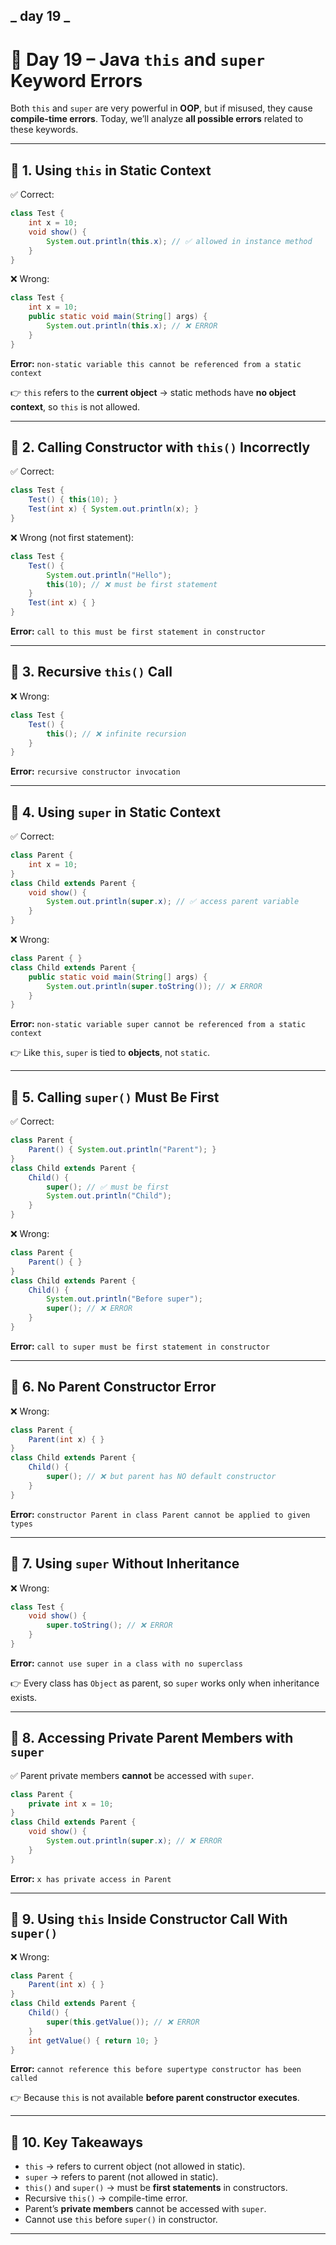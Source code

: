 ## **_ day 19 _**

# 📅 Day 19 – Java `this` and `super` Keyword Errors

Both `this` and `super` are very powerful in **OOP**, but if misused, they cause **compile-time errors**.
Today, we’ll analyze **all possible errors** related to these keywords.

---

## 🔹 1. Using `this` in Static Context

✅ Correct:

```java
class Test {
    int x = 10;
    void show() {
        System.out.println(this.x); // ✅ allowed in instance method
    }
}
```

❌ Wrong:

```java
class Test {
    int x = 10;
    public static void main(String[] args) {
        System.out.println(this.x); // ❌ ERROR
    }
}
```

**Error:** `non-static variable this cannot be referenced from a static context`

👉 `this` refers to the **current object** → static methods have **no object context**, so `this` is not allowed.

---

## 🔹 2. Calling Constructor with `this()` Incorrectly

✅ Correct:

```java
class Test {
    Test() { this(10); }
    Test(int x) { System.out.println(x); }
}
```

❌ Wrong (not first statement):

```java
class Test {
    Test() {
        System.out.println("Hello");
        this(10); // ❌ must be first statement
    }
    Test(int x) { }
}
```

**Error:** `call to this must be first statement in constructor`

---

## 🔹 3. Recursive `this()` Call

❌ Wrong:

```java
class Test {
    Test() {
        this(); // ❌ infinite recursion
    }
}
```

**Error:** `recursive constructor invocation`

---

## 🔹 4. Using `super` in Static Context

✅ Correct:

```java
class Parent {
    int x = 10;
}
class Child extends Parent {
    void show() {
        System.out.println(super.x); // ✅ access parent variable
    }
}
```

❌ Wrong:

```java
class Parent { }
class Child extends Parent {
    public static void main(String[] args) {
        System.out.println(super.toString()); // ❌ ERROR
    }
}
```

**Error:** `non-static variable super cannot be referenced from a static context`

👉 Like `this`, `super` is tied to **objects**, not `static`.

---

## 🔹 5. Calling `super()` Must Be First

✅ Correct:

```java
class Parent {
    Parent() { System.out.println("Parent"); }
}
class Child extends Parent {
    Child() {
        super(); // ✅ must be first
        System.out.println("Child");
    }
}
```

❌ Wrong:

```java
class Parent {
    Parent() { }
}
class Child extends Parent {
    Child() {
        System.out.println("Before super");
        super(); // ❌ ERROR
    }
}
```

**Error:** `call to super must be first statement in constructor`

---

## 🔹 6. No Parent Constructor Error

❌ Wrong:

```java
class Parent {
    Parent(int x) { }
}
class Child extends Parent {
    Child() {
        super(); // ❌ but parent has NO default constructor
    }
}
```

**Error:** `constructor Parent in class Parent cannot be applied to given types`

---

## 🔹 7. Using `super` Without Inheritance

❌ Wrong:

```java
class Test {
    void show() {
        super.toString(); // ❌ ERROR
    }
}
```

**Error:** `cannot use super in a class with no superclass`

👉 Every class has `Object` as parent, so `super` works only when inheritance exists.

---

## 🔹 8. Accessing Private Parent Members with `super`

✅ Parent private members **cannot** be accessed with `super`.

```java
class Parent {
    private int x = 10;
}
class Child extends Parent {
    void show() {
        System.out.println(super.x); // ❌ ERROR
    }
}
```

**Error:** `x has private access in Parent`

---

## 🔹 9. Using `this` Inside Constructor Call With `super()`

❌ Wrong:

```java
class Parent {
    Parent(int x) { }
}
class Child extends Parent {
    Child() {
        super(this.getValue()); // ❌ ERROR
    }
    int getValue() { return 10; }
}
```

**Error:** `cannot reference this before supertype constructor has been called`

👉 Because `this` is not available **before parent constructor executes**.

---

## 🔹 10. Key Takeaways

- `this` → refers to current object (not allowed in static).
- `super` → refers to parent (not allowed in static).
- `this()` and `super()` → must be **first statements** in constructors.
- Recursive `this()` → compile-time error.
- Parent’s **private members** cannot be accessed with `super`.
- Cannot use `this` before `super()` in constructor.

---

